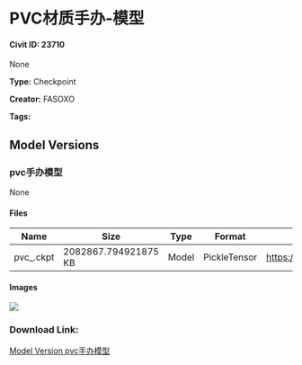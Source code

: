 # PVC材质手办-模型

#### Civit ID: 23710

None

**Type:** Checkpoint

**Creator:** FASOXO

**Tags:** 

## Model Versions

### pvc手办模型

None

#### Files

| Name | Size | Type | Format | Download Url | AutoV1 | AutoV2 | SHA256 | CRC32 | BLAKE3 |
| --- | --- | --- | --- | --- | --- | --- | --- | --- | --- |
| pvc_.ckpt | 2082867.794921875 KB | Model | PickleTensor | https://civitai.com/api/download/models/28324 | A2A802B2 | 03745D2A23 | 03745D2A23A324E6AE0B79F8FAF526A9DAFDA9ABBA0C9493E676EA8B97D7EB63 | 4DE81414 | CB3919D2BE270DADFFEC175DE4B006D853B1DEE0CC2343FB63F166316C0FC984 |

#### Images

<p><img src="https://image.civitai.com/xG1nkqKTMzGDvpLrqFT7WA/979df3f8-2eb3-4c51-e93a-ed6197156600/width=450/318831.jpeg" /></p>

### Download Link:

[Model Version pvc手办模型](https://civitai.com/api/download/models/28324)

